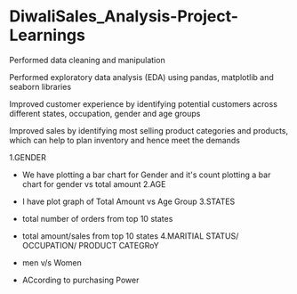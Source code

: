 # DiwaliSales_Analysis-Project-Learnings
Performed data cleaning and manipulation

Performed exploratory data analysis (EDA) using pandas, matplotlib and seaborn libraries

Improved customer experience by identifying potential customers across different states, occupation, gender and age groups

Improved sales by identifying most selling product categories and products, which can help to plan inventory and hence meet the demands

1.GENDER
* We have plotting a bar chart for Gender and it's count
plotting a bar chart for gender vs total amount
2.AGE

* I have plot graph of Total Amount vs Age Group
3.STATES

* total number of orders from top 10 states
* total amount/sales from top 10 states
4.MARITIAL STATUS/ OCCUPATION/ PRODUCT CATEGRoY

* men v/s Women
* ACcording to purchasing Power
